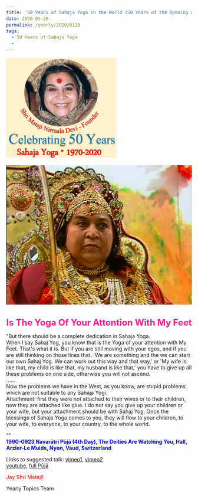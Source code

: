 ```yaml
---
title: '50 Years of Sahaja Yoga in the World (50 Years of the Opening of the Sahasrāra Chakra), Post 3'
date: 2020-01-20
permalink: /yearly/2020/0120
tags:
  - 50 Years of Sahaja Yoga
  - 
---
```


<div style="text-align: left"><img src="/images/Celebrating50YearsSahajaYoga.png" width="300" /></div><br>

<div style="text-align: center"><img src="/images/image299.jpeg" /></div>

<br>
<p style="color:DeepPink; text-align:center">
<font size="+2"><b>Is The Yoga Of Your Attention With My Feet</b><br></font>
</p>

<p>
"But there should be a complete dedication in Sahaja Yoga.<br> When I say Sahaj Yog, you know that is the Yoga of your attention with My Feet. That's what it is. But if you are still moving with your egos, and if you are still thinking on those lines that, 'We are something and the we can start our own Sahaj Yog. We can work out this way and that way,' or 'My wife is like that, my child is like that, my husband is like that,' you have to give up all these problems on one side, otherwise you will not ascend.<br>
......<br>
Now the problems we have in the West, as you know, are stupid problems which are not suitable to any Sahaja Yogi.<br>
Attachment: first they were not attached to their wives or to their children, now they are attached like glue. I do not say you give up your children or your wife, but your attachment should be with Sahaj Yog. Once the blessings of Sahaja Yoga comes to you, they will flow to your children, to your wife, to everyone, to your country, to the whole world. </b></font><br>
</p>

<p>
""<br>
<font color="blue"><b>1990-0923 Navarātri Pūjā (4th Day), The Deities Are Watching You, Hall, Arzier-Le Muids, Nyon, Vaud, Switzerland</b></font><br>
</p>

Links to suggested talk: <a href="https://vimeo.com/292704855"> vimeo1</a>, <a href="https://vimeo.com/25806743"> vimeo2</a><br> <a href="https://youtu.be/xHsHXQnB9DE"> youtube</a>, <a href="https://seven-teams.github.io/Videos_Links.html"> full Pūjā</a><br>

<p style="color:red;">Jay Shri Mataji!<br></p>

Yearly Topics Team